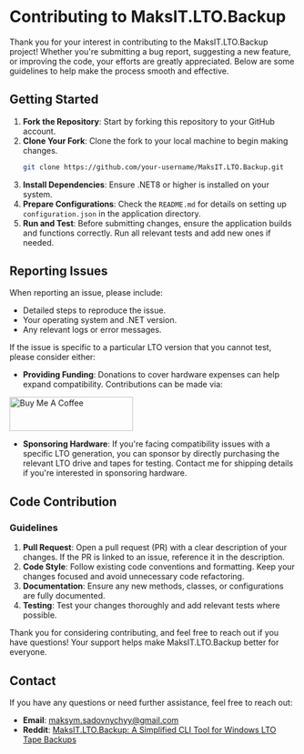 # Contributing to MaksIT.LTO.Backup

Thank you for your interest in contributing to the MaksIT.LTO.Backup project! Whether you're submitting a bug report, suggesting a new feature, or improving the code, your efforts are greatly appreciated. Below are some guidelines to help make the process smooth and effective.

## Getting Started

1. **Fork the Repository**: Start by forking this repository to your GitHub account.
2. **Clone Your Fork**: Clone the fork to your local machine to begin making changes.
   ```bash
   git clone https://github.com/your-username/MaksIT.LTO.Backup.git
   ```
3. **Install Dependencies**: Ensure .NET8 or higher is installed on your system.
4. **Prepare Configurations**: Check the `README.md` for details on setting up `configuration.json` in the application directory.
5. **Run and Test**: Before submitting changes, ensure the application builds and functions correctly. Run all relevant tests and add new ones if needed.

## Reporting Issues

When reporting an issue, please include:
- Detailed steps to reproduce the issue.
- Your operating system and .NET version.
- Any relevant logs or error messages.

If the issue is specific to a particular LTO version that you cannot test, please consider either:
- **Providing Funding**: Donations to cover hardware expenses can help expand compatibility. Contributions can be made via:

<a href="https://www.buymeacoffee.com/maksitcom" target="_blank">
    <img src="https://cdn.buymeacoffee.com/buttons/v2/default-yellow.png" alt="Buy Me A Coffee" style="height: 60px; width: 217px;">
</a>

- **Sponsoring Hardware**: If you're facing compatibility issues with a specific LTO generation, you can sponsor by directly purchasing the relevant LTO drive and tapes for testing. Contact me for shipping details if you're interested in sponsoring hardware.

## Code Contribution

### Guidelines

1. **Pull Request**: Open a pull request (PR) with a clear description of your changes. If the PR is linked to an issue, reference it in the description.
2. **Code Style**: Follow existing code conventions and formatting. Keep your changes focused and avoid unnecessary code refactoring.
3. **Documentation**: Ensure any new methods, classes, or configurations are fully documented.
4. **Testing**: Test your changes thoroughly and add relevant tests where possible.

Thank you for considering contributing, and feel free to reach out if you have questions! Your support helps make MaksIT.LTO.Backup better for everyone.

## Contact

If you have any questions or need further assistance, feel free to reach out:

- **Email**: [maksym.sadovnychyy@gmail.com](mailto:maksym.sadovnychyy@gmail.com)
- **Reddit**: [MaksIT.LTO.Backup: A Simplified CLI Tool for Windows LTO Tape Backups](https://www.reddit.com/r/MaksIT/comments/1ghgbx5/maksitltobackup_a_simplified_cli_tool_for_windows/?utm_source=share&utm_medium=web3x&utm_name=web3xcss&utm_term=1&utm_content=share_button)
